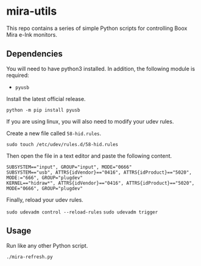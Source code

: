 # mira-utils

This repo contains a series of simple Python scripts for controlling Boox Mira e-Ink monitors.

## Dependencies

You will need to have python3 installed. In addition, the following module is required:

- `pyusb`

Install the latest official release.

`python -m pip install pyusb`

If you are using linux, you will also need to modify your udev rules.

Create a new file called `58-hid.rules`.

`sudo touch /etc/udev/rules.d/58-hid.rules`

Then open the file in a text editor and paste the following content.

```
SUBSYSTEM=="input", GROUP="input", MODE="0666"
SUBSYSTEM=="usb", ATTRS{idVendor}=="0416", ATTRS{idProduct}=="5020", MODE:="666", GROUP="plugdev"
KERNEL=="hidraw*", ATTRS{idVendor}=="0416", ATTRS{idProduct}=="5020", MODE="0666", GROUP="plugdev"
```
Finally, reload your udev rules.

`sudo udevadm control --reload-rules`
`sudo udevadm trigger`

## Usage

Run like any other Python script.

`./mira-refresh.py`